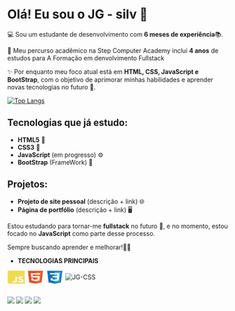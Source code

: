 # Olá! Eu sou o JG - silv 👋
💻 Sou um estudante de desenvolvimento com **6 meses de experiência**📚.

🏫 Meu percurso acadêmico na Step Computer Academy inclui **4 anos** de estudos para
A Formação em denvolvimento Fullstack

✨ Por enquanto meu foco atual está em **HTML, CSS, JavaScript e BootStrap**, com o objetivo de aprimorar minhas habilidades e aprender novas tecnologias no futuro 🌱.

 [![Top Langs](https://github-readme-stats.vercel.app/api/top-langs/?username=JG-silv)](https://github.com/JG-silv/github-readme-stats)
## Tecnologias que já estudo:
- **HTML5** 📝
- **CSS3** 🎨
- **JavaScript** (em progresso) ⚙️
- **BootStrap** (FrameWork) 🧠

## Projetos:
- **Projeto de site pessoal** (descrição + link) 🌐
- **Página de portfólio** (descrição + link) 🖥️

Estou estudando para tornar-me **fullstack** no futuro 🚀, e no momento, estou focado no **JavaScript** como parte desse processo.

Sempre buscando aprender e melhorar!🔧✨

 - **TECNOLOGIAS PRINCIPAIS**
<div style="display: inline_block">
  <img align="center" alt="JG-Js" height="30" width="40" src="https://raw.githubusercontent.com/devicons/devicon/master/icons/javascript/javascript-plain.svg">
  <img align="center" alt="JG-HTML" height="30" width="40" src="https://raw.githubusercontent.com/devicons/devicon/master/icons/html5/html5-original.svg">
  <img align="center" alt="JG-CSS" height="30" width="40" src="https://raw.githubusercontent.com/devicons/devicon/master/icons/css3/css3-original.svg">
  <img align="center" alt="JG-CSS" height="30" width="40" src="https://upload.wikimedia.org/wikipedia/commons/b/b2/Bootstrap_logo.svg">

 

</div>
  
  ##

<div> 
  <a href="" target="_blank"><img src="https://img.shields.io/badge/-Instagram-%23E4405F?style=for-the-badge&logo=instagram&logoColor=white" target="_blank"></a>
  <a href = "mailto:josegabasobecapi1@gmail.com"><img src="https://img.shields.io/badge/-Gmail-%23333?style=for-the-badge&logo=gmail&logoColor=white" target="_blank"></a>
  <a href="https://www.linkedin.com/in/jos%C3%A9-gabriel-13865731b/" target="_blank"><img src="https://img.shields.io/badge/-LinkedIn-%230077B5?style=for-the-badge&logo=linkedin&logoColor=white" target="_blank"></a> 
  <a href="https://discord.gg/8eMjUCQrxC" target="_blank"><img src="https://img.shields.io/badge/Discord-7289DA?style=for-the-badge&logo=discord&logoColor=white" target="_blank"></a>  
</div>
